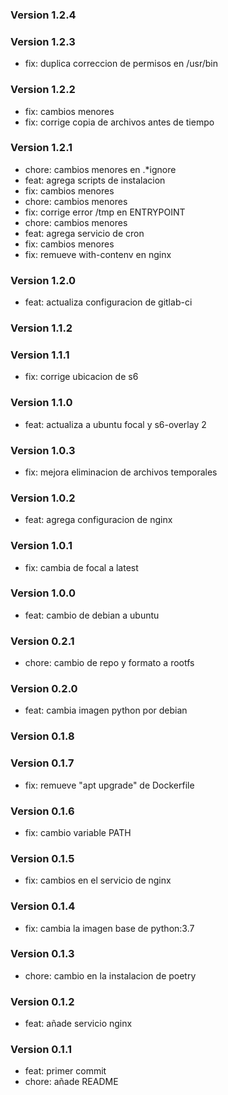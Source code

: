 ### Version 1.2.4

### Version 1.2.3
- fix: duplica correccion de permisos en /usr/bin

### Version 1.2.2
- fix: cambios menores
- fix: corrige copia de archivos antes de tiempo

### Version 1.2.1
- chore: cambios menores en .*ignore
- feat: agrega scripts de instalacion
- fix: cambios menores
- chore: cambios menores
- fix: corrige error /tmp en ENTRYPOINT
- chore: cambios menores
- feat: agrega servicio de cron
- fix: cambios menores
- fix: remueve with-contenv en nginx

### Version 1.2.0
- feat: actualiza configuracion de gitlab-ci

### Version 1.1.2

### Version 1.1.1
- fix: corrige ubicacion de s6

### Version 1.1.0
- feat: actualiza a ubuntu focal y s6-overlay 2

### Version 1.0.3
- fix: mejora eliminacion de archivos temporales

### Version 1.0.2
- feat: agrega configuracion de nginx

### Version 1.0.1
- fix: cambia de focal a latest

### Version 1.0.0
- feat: cambio de debian a ubuntu

### Version 0.2.1
- chore: cambio de repo y formato a rootfs

### Version 0.2.0
- feat: cambia imagen python por debian

### Version 0.1.8

### Version 0.1.7
- fix: remueve "apt upgrade" de Dockerfile

### Version 0.1.6
- fix: cambio variable PATH

### Version 0.1.5
- fix: cambios en el servicio de nginx

### Version 0.1.4
- fix: cambia la imagen base de python:3.7

### Version 0.1.3
- chore: cambio en la instalacion de poetry

### Version 0.1.2
- feat: añade servicio nginx

### Version 0.1.1
- feat: primer commit
- chore: añade README
